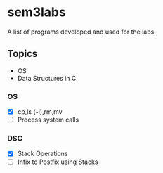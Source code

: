 # sem3labs

A list of programs developed and used for the labs.

## Topics

- OS
- Data Structures in C

### OS

- [X] cp,ls (-l),rm,mv
- [ ] Process system calls

### DSC

- [X] Stack Operations
- [ ] Infix to Postfix using Stacks
